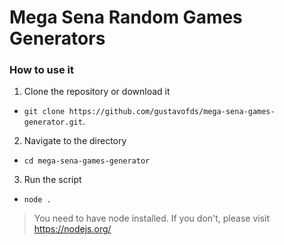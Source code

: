 # Mega Sena Random Games Generators

### How to use it

1. Clone the repository or download it
- `git clone https://github.com/gustavofds/mega-sena-games-generator.git`.

2. Navigate to the directory
- `cd mega-sena-games-generator`

3. Run the script
- `node .`

> You need to have node installed. If you don't, please visit https://nodejs.org/